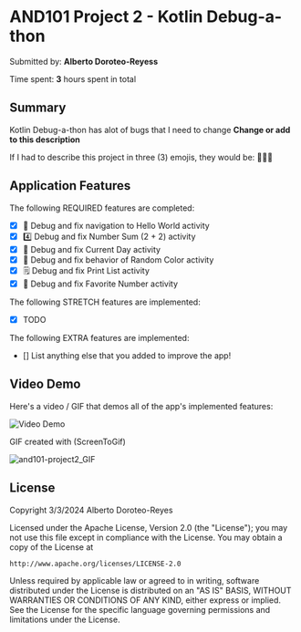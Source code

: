 # AND101 Project 2 - Kotlin Debug-a-thon

Submitted by: **Alberto Doroteo-Reyess**

Time spent: **3** hours spent in total

## Summary

Kotlin Debug-a-thon has alot of bugs that I need to change **Change or add to this description**

If I had to describe this project in three (3) emojis, they would be: 🤣😜👏

## Application Features

<!-- (This is a comment) Please be sure to change the [ ] to [x] for any features you completed.  If a feature is not checked [x], you might miss the points for that item! -->

The following REQUIRED features are completed:

- [x] 👋 Debug and fix navigation to Hello World activity
- [x] 4️⃣ Debug and fix Number Sum (2 + 2) activity
- [x] 📅 Debug and fix Current Day activity 
- [x] 🌈 Debug and fix behavior of Random Color activity
- [x] 🗒️ Debug and fix Print List activity
- [x] 💯 Debug and fix Favorite Number activity

The following STRETCH features are implemented:

- [x] TODO

The following EXTRA features are implemented:

- [] List anything else that you added to improve the app!

## Video Demo

Here's a video / GIF that demos all of the app's implemented features:



<img src='http://i.imgur.com/link/to/your/gif/file.gif' title='Video Demo' width='' alt='Video Demo' />

GIF created with (ScreenToGif)

![and101-project2_GIF]()


## License

Copyright 3/3/2024 Alberto Doroteo-Reyes

Licensed under the Apache License, Version 2.0 (the "License");
you may not use this file except in compliance with the License.
You may obtain a copy of the License at

    http://www.apache.org/licenses/LICENSE-2.0

Unless required by applicable law or agreed to in writing, software
distributed under the License is distributed on an "AS IS" BASIS,
WITHOUT WARRANTIES OR CONDITIONS OF ANY KIND, either express or implied.
See the License for the specific language governing permissions and
limitations under the License.
